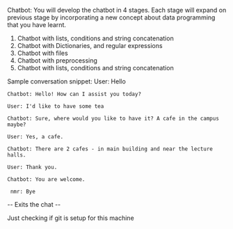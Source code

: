 Chatbot: 
You will develop the chatbot in 4 stages. Each stage will expand on previous stage by incorporating a new concept about data programming that you have learnt.

1. Chatbot with lists, conditions and string concatenation
2. Chatbot with Dictionaries, and regular expressions
3. Chatbot with files
4. Chatbot with preprocessing
1. Chatbot with lists, conditions and string concatenation 

Sample conversation snippet:
    User: Hello

    Chatbot: Hello! How can I assist you today?

    User: I'd like to have some tea

    Chatbot: Sure, where would you like to have it? A cafe in the campus maybe?

    User: Yes, a cafe.

    Chatbot: There are 2 cafes - in main building and near the lecture halls.

    User: Thank you.

    Chatbot: You are welcome.

     nmr: Bye

-- Exits the chat --

Just checking if git is setup for this machine